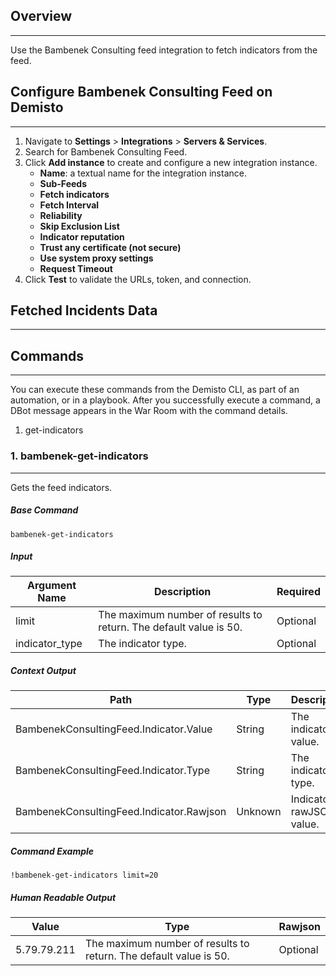 ## Overview
---

Use the Bambenek Consulting feed integration to fetch indicators from the feed.


## Configure Bambenek Consulting Feed on Demisto
---

1. Navigate to __Settings__ > __Integrations__ > __Servers & Services__.
2. Search for Bambenek Consulting Feed.
3. Click __Add instance__ to create and configure a new integration instance.
    * __Name__: a textual name for the integration instance.
    * __Sub-Feeds__
    * __Fetch indicators__
    * __Fetch Interval__
    * __Reliability__
    * __Skip Exclusion List__
    * __Indicator reputation__
    * __Trust any certificate (not secure)__
    * __Use system proxy settings__
    * __Request Timeout__
4. Click __Test__ to validate the URLs, token, and connection.
## Fetched Incidents Data
---

## Commands
---
You can execute these commands from the Demisto CLI, as part of an automation, or in a playbook.
After you successfully execute a command, a DBot message appears in the War Room with the command details.
1. get-indicators
### 1. bambenek-get-indicators
---
Gets the feed indicators.

##### Base Command

`bambenek-get-indicators`
##### Input

| **Argument Name** | **Description** | **Required** |
| --- | --- | --- |
| limit | The maximum number of results to return. The default value is 50. | Optional | 
| indicator_type | The indicator type. | Optional | 


##### Context Output

| **Path** | **Type** | **Description** |
| --- | --- | --- |
| BambenekConsultingFeed.Indicator.Value | String | The indicator value. | 
| BambenekConsultingFeed.Indicator.Type | String | The indicator type. | 
| BambenekConsultingFeed.Indicator.Rawjson | Unknown | Indicator rawJSON value. | 


##### Command Example
```!bambenek-get-indicators limit=20```

##### Human Readable Output
| **Value** | **Type** | **Rawjson** |
| --- | --- | --- |
| 5.79.79.211 | The maximum number of results to return. The default value is 50. | Optional |  
